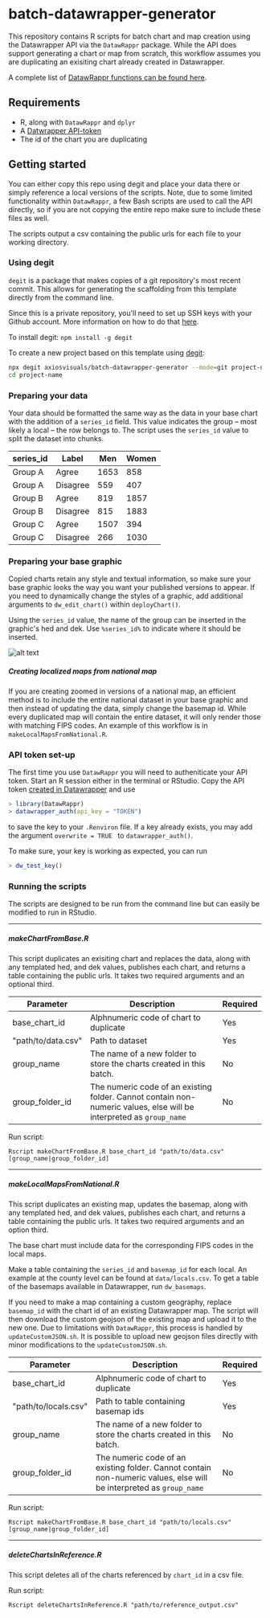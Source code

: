# batch-datawrapper-generator

This repository contains R scripts for batch chart and map creation using the Datawrapper API via the `DatawRappr` package. While the API does support generating a chart or map from scratch, this workflow assumes you are duplicating an exisiting chart already created in Datawrapper.

A complete list of [DatawRappr functions can be found here](https://munichrocker.github.io/DatawRappr/reference/index.html).

## Requirements

- R, along with `DatawRappr` and `dplyr`
- A [Datwrapper API-token](https://app.datawrapper.de/account/api-tokens)
- The id of the chart you are duplicating

## Getting started

You can either copy this repo using degit and place your data there or simply reference a local versions of the scripts. Note, due to some limited functionality within `DatawRappr`, a few Bash scripts are used to call the API directly, so if you are not copying the entire repo make sure to include these files as well.

The scripts output a csv containing the public urls for each file to your working directory.

### Using degit

`degit` is a package that makes copies of a git repository's most recent commit. This allows for generating the scaffolding from this template directly from the command line. 

Since this is a private repository, you'll need to set up SSH keys with your Github account. More information on how to do that [here](https://docs.github.com/en/github/authenticating-to-github/connecting-to-github-with-ssh/generating-a-new-ssh-key-and-adding-it-to-the-ssh-agent).

To install degit: `npm install -g degit` 

To create a new project based on this template using [degit](https://github.com/Rich-Harris/degit):

```bash
npx degit axiosvisuals/batch-datawrapper-generator --mode=git project-name
cd project-name
```

### Preparing your data

Your data should be formatted the same way as the data in your base chart with the addition of a `series_id` field. This value indicates the group – most likely a local – the row belongs to. The script uses the `series_id` value to split the dataset into chunks.

| series_id | Label    | Men  | Women |
| --------- | -------- | ---- | ----- |
| Group A   | Agree    | 1653 | 858   |
| Group A   | Disagree | 559  | 407   |
| Group B   | Agree    | 819  | 1857  |
| Group B   | Disagree | 815  | 1883  |
| Group C   | Agree    | 1507 | 394   |
| Group C   | Disagree | 266  | 1030  |

### Preparing your base graphic

Copied charts retain any style and textual information, so make sure your base graphic looks the way you want your published versions to appear. If you need to dynamically change the styles of a graphic, add additional arguments to `dw_edit_chart()`  within `deployChart()`.

Using the `series_id` value, the name of the group can be inserted in the graphic's hed and dek. Use `%series_id%` to indicate where it should be inserted.

![alt text](https://user-images.githubusercontent.com/15233857/136981359-a43005e8-b41d-414a-922c-b15af6b9987b.png)

##### Creating localized maps from national map

If you are creating zoomed in versions of a national map, an efficient method is to include the entire national dataset in your base graphic and then instead of updating the data, simply change the basemap id. While every duplicated map will contain the entire dataset, it will only render those with matching FIPS codes. An example of this workflow is in `makeLocalMapsFromNational.R`.

### API token set-up

The first time you use `DatawRappr` you will need to autheniticate your API token. Start an R session either in the terminal or RStudio. Copy the API token [created in Datawrapper]() and use

```R
> library(DatawRappr)
> datawrapper_auth(api_key = "TOKEN")
```

to save the key to your `.Renviron` file. If a key already exists, you may add the argument `overwrite = TRUE ` to `datawrapper_auth()`.

To make sure, your key is working as expected, you can run

```R
> dw_test_key()
```

### Running the scripts

The scripts are designed to be run from the command line but can easily be modified to run in RStudio.

***

##### makeChartFromBase.R

This script duplicates an exisiting chart and replaces the data, along with any templated hed, and dek values, publishes each chart, and returns a table containing the public urls. It takes two required arguments and an optional third.

| Parameter          | Description                                                  | Required |
| ------------------ | ------------------------------------------------------------ | -------- |
| base_chart_id      | Alphnumeric code of chart to duplicate                       | Yes      |
| "path/to/data.csv" | Path to dataset                                              | Yes      |
| group_name         | The name of a new folder to store the charts created in this batch. | No       |
| group_folder_id    | The numeric code of an existing folder. Cannot contain non-numeric values, else will be interpreted as `group_name` | No       |

Run script:

```
Rscript makeChartFromBase.R base_chart_id "path/to/data.csv" [group_name|group_folder_id]
```

***

##### makeLocalMapsFromNational.R

This script duplicates an existing map, updates the basemap, along with any templated hed, and dek values, publishes each chart, and returns a table containing the public urls. It takes two required arguments and an option third.

The base chart must include data for the corresponding FIPS codes in the local maps.

Make a table containing the `series_id` and `basemap_id` for each local. An example at the county level can be found at `data/locals.csv`. To get a table of the basemaps available in Datawrapper, run `dw_basemaps`.

If you need to make a map containing a custom geography, replace `basemap_id` with the chart id of an existing Datawrapper map. The script will then download the custom geojson of the existing map and upload it to the new one. Due to limitations with `DatawRappr`, this process is handled by `updateCustomJSON.sh`. It is possible to upload new geojson files directly with minor modifications to the `updateCustomJSON.sh`.

| Parameter            | Description                                                  | Required |
| -------------------- | ------------------------------------------------------------ | -------- |
| base_chart_id        | Alphnumeric code of chart to duplicate                       | Yes      |
| "path/to/locals.csv" | Path to table containing basemap ids                         | Yes      |
| group_name           | The name of a new folder to store the charts created in this batch. | No       |
| group_folder_id      | The numeric code of an existing folder. Cannot contain non-numeric values, else will be interpreted as `group_name` | No       |

Run script:

```
Rscript makeChartFromBase.R base_chart_id "path/to/locals.csv" [group_name|group_folder_id]
```

***

##### deleteChartsInReference.R

This script deletes all of the charts referenced by `chart_id` in a csv file.

Run script:

```
Rscript deleteChartsInReference.R "path/to/reference_output.csv"
```
